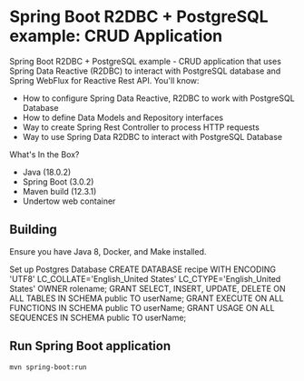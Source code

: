 # Spring Boot R2DBC + PostgreSQL example: CRUD Application

Spring Boot R2DBC + PostgreSQL example - CRUD application that uses Spring Data Reactive (R2DBC) to interact with PostgreSQL database and Spring WebFlux for Reactive Rest API. You'll know:
- How to configure Spring Data Reactive, R2DBC to work with PostgreSQL Database
- How to define Data Models and Repository interfaces
- Way to create Spring Rest Controller to process HTTP requests
- Way to use Spring Data R2DBC to interact with PostgreSQL Database

What's In the Box?

* Java (18.0.2)
* Spring Boot (3.0.2)
* Maven build (12.3.1)
* Undertow web container

## Building
Ensure you have Java 8, Docker, and Make installed.

Set up Postgres Database
CREATE DATABASE recipe WITH ENCODING 'UTF8' LC_COLLATE='English_United States' LC_CTYPE='English_United States' OWNER rolename;
GRANT SELECT, INSERT, UPDATE, DELETE ON ALL TABLES IN SCHEMA public TO userName;
GRANT EXECUTE ON ALL FUNCTIONS IN SCHEMA public TO userName;
GRANT USAGE ON ALL SEQUENCES IN SCHEMA public TO userName;

## Run Spring Boot application
```
mvn spring-boot:run
```
